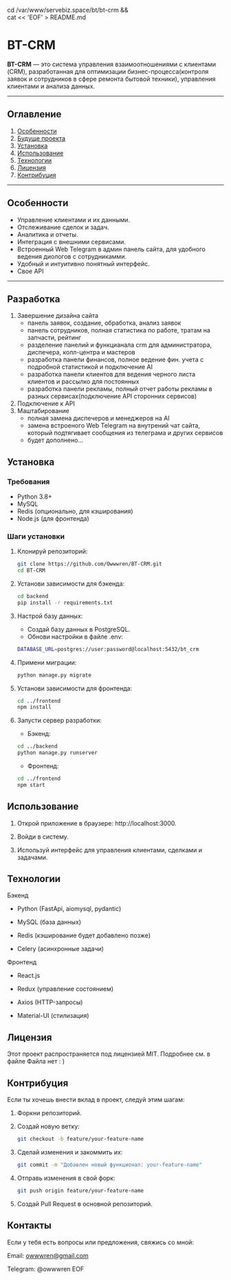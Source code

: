 cd /var/www/servebiz.space/bt/bt-crm && \
cat << 'EOF' > README.md
# BT-CRM

**BT-CRM** — это система управления взаимоотношениями с клиентами (CRM), разработанная для оптимизации бизнес-процесса(контроля заявок и сотрудников в сфере ремонта бытовой техники), управления клиентами и анализа данных.

---

## Оглавление

1. [Особенности](#особенности)
2. [Будуще проекта](#Разработка)
3. [Установка](#установка)
4. [Использование](#использование)
5. [Технологии](#технологии)
6. [Лицензия](#лицензия)
7. [Контрибуция](#контрибуция)

---

## Особенности

- Управление клиентами и их данными.
- Отслеживание сделок и задач.
- Аналитика и отчеты.
- Интеграция с внешними сервисами.
- Встроенный Web Telegram в админ панель сайта, для удобного ведения диологов с сотрудникамми.
- Удобный и интуитивно понятный интерфейс.
- Свое API

---

## Разработка
1. Завершение дизайна сайта
   - панель заявок, создание, обработка, анализ заявок
   - панель сотрудников, полная статистика по работе, тратам на запчасти, рейтинг
   - разделение панелий и функцианала crm для администратора, диспечера, колл-центра и мастеров
   - разработка панели финансов, полное ведение фин. учета с подробной статистикой и подключение AI
   - разработка панели клиентов для ведения черного листа клиентов и рассылко для постоянных
   - разработка панели рекламы, полный отчет работы рекламы в разных сервисах(подключение API сторонних сервисов)
3. Подключение к API
4. Маштабирование
   - полная замена диспечеров и менеджеров на AI
   - замена встроеного Web Telegram на внутрений чат сайта, который подтягивает сообщения из телеграма и других сервисов
   - будет дополнено...

## Установка

### Требования

- Python 3.8+
- MySQL
- Redis (опционально, для кэширования)
- Node.js (для фронтенда)

### Шаги установки

1. Клонируй репозиторий:
   ```bash
   git clone https://github.com/Owwwren/BT-CRM.git
   cd BT-CRM
   
2. Установи зависимости для бэкенда:
   ```bash
   cd backend
   pip install -r requirements.txt
   ```

3. Настрой базу данных:
   - Создай базу данных в PostgreSQL.
   - Обнови настройки в файле .env:
   ```bash
   DATABASE_URL=postgres://user:password@localhost:5432/bt_crm
   ```
4. Примени миграции:
   ```bash
   python manage.py migrate
   ```

5. Установи зависимости для фронтенда:
   ```bash
   cd ../frontend
   npm install
   ```

6. Запусти сервер разработки:
   - Бэкенд:
   ```bash
   cd ../backend
   python manage.py runserver
   ```
   - Фронтенд:
   ```bash
   cd ../frontend
   npm start
   ```

## Использование
1. Открой приложение в браузере: http://localhost:3000.

2. Войди в систему.

4. Используй интерфейс для управления клиентами, сделками и задачами.

## Технологии

Бэкенд
   - Python (FastApi, aiomysql, pydantic)

   - MySQL (база данных)

   - Redis (кэширование будет добавлено позже)
   
   - Celery (асинхронные задачи)

Фронтенд
   - React.js
   
   - Redux (управление состоянием)
   
   - Axios (HTTP-запросы)
   
   - Material-UI (стилизация)

## Лицензия

Этот проект распространяется под лицензией MIT. Подробнее см. в файле Файла нет : )

## Контрибуция

Если ты хочешь внести вклад в проект, следуй этим шагам:

1. Форкни репозиторий.

2. Создай новую ветку:
   ```bash
   git checkout -b feature/your-feature-name
   ```

3. Сделай изменения и закоммить их:
   ```bash
   git commit -m "Добавлен новый функционал: your-feature-name"
   ```

4. Отправь изменения в свой форк:
   ```bash
   git push origin feature/your-feature-name
   ```

5. Создай Pull Request в основной репозиторий.

## Контакты

Если у тебя есть вопросы или предложения, свяжись со мной:

Email: owwwren@gmail.com

Telegram: @owwwren
EOF



